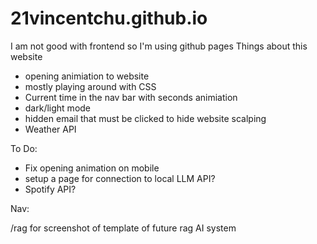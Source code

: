 # 21vincentchu.github.io
I am not good with frontend so I'm using github pages
Things about this website
- opening animiation to website
- mostly playing around with CSS
- Current time in the nav bar with seconds animiation
- dark/light mode
- hidden email that must be clicked to hide website scalping
- Weather API

To Do: 
- Fix opening animation on mobile
- setup a page for connection to local LLM API?
- Spotify API?

Nav:

/rag for screenshot of template of future rag AI system

